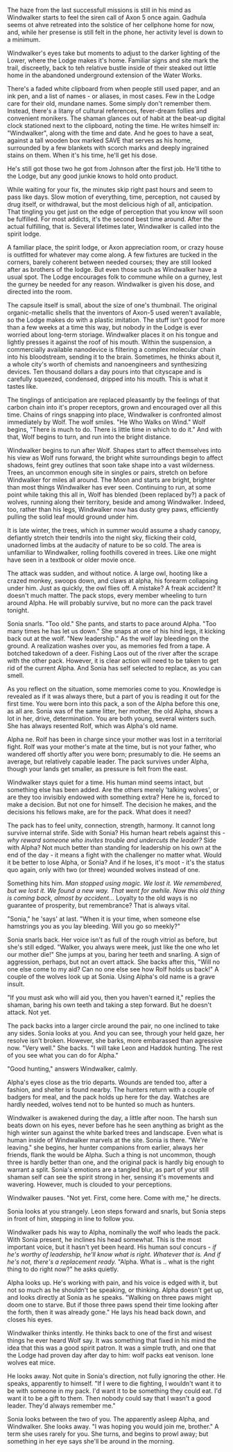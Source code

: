 The haze from the last successfull missions is still in his mind as Windwalker starts to feel the siren call of Axon 5 once again. Gadhula seems ot ahve retreated into the solstice of her cellphone home for now, and, while her presense is still felt in the phone, her activity level is down to a minimum.

Windwalker's eyes take but moments to adjust to the darker lighting of the Lower, where the Lodge makes it's home. Familiar signs and site mark the trail, discreetly, back to teh relative bustle inside of their steaked out little home in the abandoned underground extension of the Water Works.

There's a faded white clipboard from when people still used paper, and an ink pen, and a list of names - or aliases, in most cases. Few in the Lodge care for their old, mundane names. Some simply don't remember them. Instead, there's a litany of cultural references, fever-dream follies and convenient monikers. The shaman glances out of habit at the beat-up digital clock stationed next to the clipboard, noting the time. He writes himself in: "Windwalker", along with the time and date. And he goes to have a seat, against a tall wooden box marked SAVE that serves as his home, surrounded by a few blankets with scorch marks and deeply ingrained stains on them. When it's his time, he'll get his dose.

He's still got those two he got from Johnson after the first job. He'll tithe to the Lodge, but any good junkie knows to hold onto product.

While waiting for your fix, the minutes skip right past hours and seem to pass like days. Slow motion of everything, time, perception, not caused by drug itself, or withdrawal, but the most delicious high of all, anticipation. That tingling you get just on the edge of perception that you know will soon be fulfilled. For most addicts, it's the second best time around. After the actual fulfilling, that is. Several lifetimes later, Windwalker is called into the spirit lodge.

A familiar place, the spirit lodge, or Axon appreciation room, or crazy house is outfitted for whatever may come along. A few fixtures are tucked in the corners, barely coherent between needed courses; they are still looked after as brothers of the lodge. But even those such as Windwalker have a usual spot. The Lodge encourages folk to commune while on a gurney, lest the gurney be needed for any reason. Windwalker is given his dose, and directed into the room.

The capsule itself is small, about the size of one's thumbnail. The original organic-metallic shells that the inventors of Axon-5 used weren't available, so the Lodge makes do with a plastic imitation. The stuff isn't good for more than a few weeks at a time this way, but nobody in the Lodge is ever worried about long-term storiage. Windwalker places it on his tongue and lightly presses it against the roof of his mouth. Within the suspension, a commercially available nanodevice is filtering a complex molecular chain into his bloodstream, sending it to the brain. Sometimes, he thinks about it, a whole city's worth of chemists and nanoengineers and synthesizing devices. Ten thousand dollars a day pours into that cityscape and is carefully squeezed, condensed, dripped into his mouth. This is what it tastes like.

The tinglings of anticipation are replaced pleasantly by the feelings of that carbon chain into it's proper receptors, grown and encouraged over all this time. Chains of rings snapping into place, Windwalker is confronted almost immediately by Wolf. The wolf smiles. "He Who Walks on Wind." Wolf begins, "There is much to do. There is little time in which to do it." And with that, Wolf begins to turn, and run into the bright distance.

Windwalker begins to run after Wolf. Shapes start to affect themselves into his view as Wolf runs forward, the bright white surroundings begin to affect shadows, feint grey outlines that soon take shape into a vast wilderness. Trees, an uncommon enough site in singles or pairs, stretch on before Windwalker for miles all around. The Moon and starts are bright, brighter than most things Windwalker has ever seen. Continuing to run, at some point while taking this all in, Wolf has blended (been replaced by?) a pack of wolves, running along their territory, beside and among Windwalker. Indeed, too, rather than his legs, Windwalker now has dusty grey paws, efficiently pulling the solid leaf mould ground under him.

It is late winter, the trees, which in summer would assume a shady canopy, defiantly stretch their tendrils into the night sky, flicking their cold, unadorned limbs at the audacity of nature to be so cold. The area is unfamiliar to Windwalker, rolling foothills covered in trees. Like one might have seen in a textbook or older movie once.

The attack was sudden, and without notice. A large owl, hooting like a crazed monkey, swoops down, and claws at alpha, his forearm collapsing under him. Just as quickly, the owl flies off. A mistake? A freak accident? It doesn't much matter. The pack stops, every member wheeling to turn around Alpha. He will probably survive, but no more can the pack travel tonight.

Sonia snarls. "Too old." She pants, and starts to pace around Alpha. "Too many times he has let us down." She snaps at one of his hind legs, it kicking back out at the wolf. "New leadership." As the wolf lay bleeding on the ground. A realization washes over you, as memories fed from a tape. A botched takedown of a deer. Fishing Laos out of the river after the scrape with the other pack. However, it is clear action will need to be taken to get rid of the current Alpha. And Sonia has self selected to replace, as you can smell.

As you reflect on the situation, some memories come to you. Knowledge is revealed as if it was always there, but a part of you is reading it out for the first time. You were born into this pack, a son of the Alpha before this one, as all are. Sonia was of the same litter, her mother, the old Alpha, shows a lot in her, drive, determination. You are both young, several winters such. She has always resented Rolf, which was Alpha's old name.

Alpha ne. Rolf has been in charge since your mother was lost in a territorial fight. Rolf was your mother's mate at the time, but is not your father, who wandered off shortly after you were born; presumably to die. He seems an average, but relatively capable leader. The pack survives under Alpha, though your lands get smaller, as pressure is felt from the east.

Windwalker stays quiet for a time. His human mind seems intact, but something else has been added. Are the others merely 'talking wolves', or are they too invisibly endowed with something extra? Here he is, forced to make a decision. But not one for himself. The decision he makes, and the decisions his fellows make, are for the pack. What does it need?

The pack has to feel unity, connection, strength, harmony. It cannot long survive internal strife. Side with Sonia? His human heart rebels against this - _why reward someone who invites trouble and undercuts the leader?_ Side with Alpha? Not much better than standing for leadership on his own at the end of the day - it means a fight with the challenger no matter what. Would it be better to lose Alpha, or Sonia? And if he loses, it's moot - it's the status quo again, only with two (or three) wounded wolves instead of one.

Something hits him. _Man stopped using magic. We lost it. We remembered, but we lost it. We found a new way. That went for awhile. Now this old thing is coming back, almost by accident..._ Loyalty to the old ways is no guarantee of prosperity, but remembrance? That is always vital.

"Sonia," he 'says' at last. "When it is your time, when someone else hamstrings you as you lay bleeding. Will you go so meekly?"

Sonia snarls back. Her voice isn't as full of the rough vitriol as before, but she's still edged. "Walker, you always were meek, just like the one who let our mother die!" She jumps at you, baring her teeth and snarling. A sign of aggression, perhaps, but not an overt attack. She backs after this, "Will no one else come to my aid? Can no one else see how Rolf holds us back!" A couple of the wolves look up at Sonia. Using Alpha's old name is a grave insult.

"If you must ask who will aid you, then you haven't earned it," replies the shaman, baring his own teeth and taking a step forward. But he doesn't attack. Not yet.

The pack backs into a larger circle around the pair, no one inclined to take any sides. Sonia looks at you. And you can see, through your held gaze, her resolve isn't broken. However, she barks, more embarassed than agressive now. "Very well." She backs. "I will take Leon and Haddok hunting. The rest of you see what you can do for Alpha."

"Good hunting," answers Windwalker, calmly.

Alpha's eyes close as the trio departs. Wounds are tended too, after a fashion, and shelter is found nearby. The hunters return with a couple of badgers for meal, and the pack holds up here for the day. Watches are hardly needed, wolves tend not to be hunted so much as hunters.

Windwalker is awakened during the day, a little after noon. The harsh sun beats down on his eyes, never before has he seen anything as bright as the high winter sun against the white barked trees and landscape. Even what is human inside of Windwalker marvels at the site. Sonia is there. "We're leaving." she begins, her hunter companions from earlier, always her friends, flank the would be Alpha. Such a thing is not uncommon, though three is hardly better than one, and the original pack is hardly big enough to warrant a split. Sonia's emotions are a tangled blur, as part of your still shaman self can see the spirit strong in her, sensing it's movements and wavering. However, much is clouded to your perceptions.

Windwalker pauses. "Not yet. First, come here. Come with me," he directs.

Sonia looks at you strangely. Leon steps forward and snarls, but Sonia steps in front of him, stepping in line to follow you.

Windwalker pads his way to Alpha, nominally the wolf who leads the pack. With Sonia present, he inclines his head somewhat. This is the most important voice, but it hasn't yet been heard. His human soul concurs - _if he's worthy of leadership, he'll know what is right. Whatever that is. And if he's not, there's a replacement ready._ "Alpha. What is .. what is the right thing to do right now?" he asks quietly.

Alpha looks up. He's working with pain, and his voice is edged with it, but not so much as he shouldn't be speaking, or thinking. Alpha doesn't get up, and looks directly at Sonia as he speaks. "Walking on three paws might doom one to starve. But if those three paws spend their time looking after the forth, then it was already gone." He lays his head back down, and closes his eyes.

Windwalker thinks intently. He thinks back to one of the first and wisest things he ever heard Wolf say. It was something that fixed in his mind the idea that this was a good spirit patron. It was a simple truth, and one that the Lodge had proven day after day to him: wolf packs eat venison. lone wolves eat mice.

He looks away. Not quite in Sonia's direction, not fully ignoring the other. He speaks, apparently to himself. "If I were to die fighting, I wouldn't want it to be with someone in my pack. I'd want it to be something they could eat. I'd want it to be a gift to them. Then nobody could say that I wasn't a good leader. They'd always remember me."

Sonia looks between the two of you. The apparently asleep Alpha, and Windwalker. She looks away. "I was hoping you would join me, brother." A term she uses rarely for you. She turns, and begins to prowl away; but something in her eye says she'll be around in the morning.